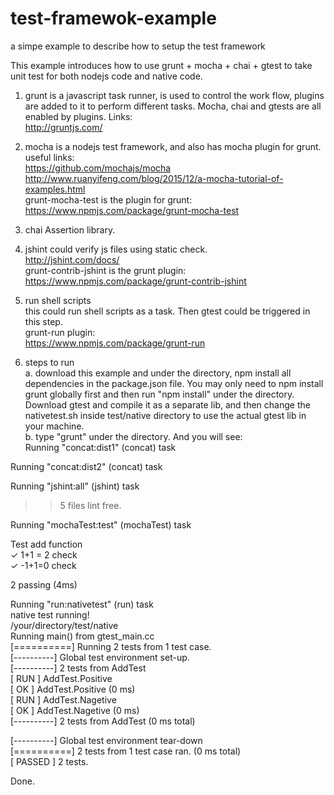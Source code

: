 # test-framewok-example
a simpe example to describe how to setup the test framework

This example introduces how to use grunt + mocha + chai + gtest to take unit test for both nodejs code and native code.

1. grunt
is a javascript task runner, is used to control the work flow, plugins are added to it to perform different tasks. Mocha, chai and gtests are all enabled by plugins.
Links:</br>
http://gruntjs.com/

2. mocha
is a nodejs test framework, and also has mocha plugin for grunt.
useful links:</br>
https://github.com/mochajs/mocha</br>
http://www.ruanyifeng.com/blog/2015/12/a-mocha-tutorial-of-examples.html</br>
grunt-mocha-test is the plugin for grunt:</br>
https://www.npmjs.com/package/grunt-mocha-test</br>

3. chai
Assertion library.

4. jshint
could verify js files using static check.</br>
http://jshint.com/docs/</br>
grunt-contrib-jshint is the grunt plugin:</br>
https://www.npmjs.com/package/grunt-contrib-jshint</br>

5. run shell scripts</br>
this could run shell scripts as a task.  Then gtest could be triggered in this step.</br>
grunt-run plugin:</br>
https://www.npmjs.com/package/grunt-run</br>

6. steps to run</br>
a. download this example and under the directory, npm install all dependencies in the package.json file.
You may only need to npm install grunt globally first and then run "npm install" under the directory.
Download gtest and compile it as a separate lib, and then change the nativetest.sh inside test/native directory
to use the actual gtest lib in your machine.</br>
b. type "grunt" under the directory. And you will see:</br>
Running "concat:dist1" (concat) task</br>

Running "concat:dist2" (concat) task</br>

Running "jshint:all" (jshint) task</br>
>> 5 files lint free.</br>

Running "mochaTest:test" (mochaTest) task</br>


  Test add function</br>
    ✓ 1+1 = 2 check</br>
    ✓ -1+1=0 check</br>


  2 passing (4ms)</br>


Running "run:nativetest" (run) task</br>
native test running!</br>
/your/directory/test/native</br>
Running main() from gtest_main.cc</br>
[==========] Running 2 tests from 1 test case.</br>
[----------] Global test environment set-up.</br>
[----------] 2 tests from AddTest</br>
[ RUN      ] AddTest.Positive</br>
[       OK ] AddTest.Positive (0 ms)</br>
[ RUN      ] AddTest.Nagetive</br>
[       OK ] AddTest.Nagetive (0 ms)</br>
[----------] 2 tests from AddTest (0 ms total)</br>

[----------] Global test environment tear-down</br>
[==========] 2 tests from 1 test case ran. (0 ms total)</br>
[  PASSED  ] 2 tests.</br>

Done.</br>

